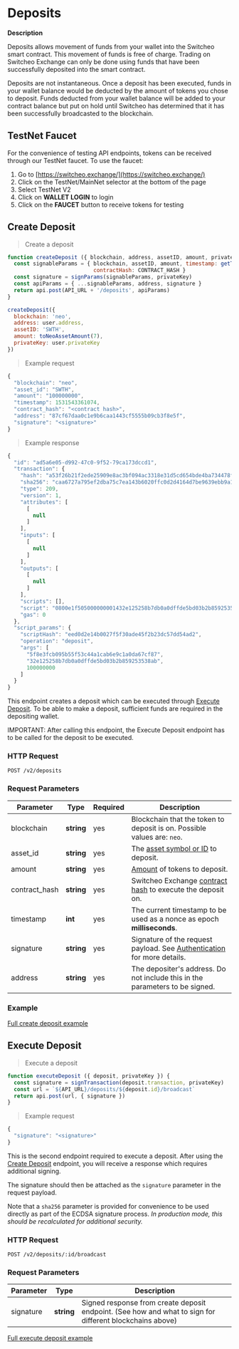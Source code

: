 # Deposits

**Description**

Deposits allows movement of funds from your wallet into the Switcheo smart contract.
This movement of funds is free of charge.
Trading on Switcheo Exchange can only be done using funds that have been successfully deposited into the smart contract.

Deposits are not instantaneous.
Once a deposit has been executed, funds in your wallet balance would be deducted by the amount of tokens you chose to deposit.
Funds deducted from your wallet balance will be added to your contract balance but put on hold until
Switcheo has determined that it has been successfully broadcasted to the blockchain.

## TestNet Faucet

For the convenience of testing API endpoints, tokens can be received through our TestNet faucet.
To use the faucet:

1. Go to [https://switcheo.exchange/](https://switcheo.exchange/)
2. Click on the TestNet/MainNet selector at the bottom of the page
3. Select TestNet V2
4. Click on **WALLET LOGIN** to login
5. Click on the **FAUCET** button to receive tokens for testing

## Create Deposit

> Create a deposit

```js
function createDeposit ({ blockchain, address, assetID, amount, privateKey }) {
  const signableParams = { blockchain, assetID, amount, timestamp: getTimestamp(),
                           contractHash: CONTRACT_HASH }
  const signature = signParams(signableParams, privateKey)
  const apiParams = { ...signableParams, address, signature }
  return api.post(API_URL + '/deposits', apiParams)
}

createDeposit({
  blockchain: 'neo',
  address: user.address,
  assetID: 'SWTH',
  amount: toNeoAssetAmount(7),
  privateKey: user.privateKey
})
```

> Example request

```js
{
  "blockchain": "neo",
  "asset_id": "SWTH",
  "amount": "100000000",
  "timestamp": 1531543361074,
  "contract_hash": "<contract hash>",
  "address": "87cf67daa0c1e9b6caa1443cf5555b09cb3f8e5f",
  "signature": "<signature>"
}
```

> Example response

```js
{
  "id": "ad5a6e05-d992-47c0-9f52-79ca173dccd1",
  "transaction": {
    "hash": "a53f26b21f2ede25909e8ac3bf094ac3318e31d5cd654bde4ba734478f1368b2",
    "sha256": "caa6727a795ef2dba75c7ea143b6020ffc0d2d4164d7be9639ebb9a1bbd7a6d1",
    "type": 209,
    "version": 1,
    "attributes": [
      [
        null
      ]
    ],
    "inputs": [
      [
        null
      ]
    ],
    "outputs": [
      [
        null
      ]
    ],
    "scripts": [],
    "script": "0800e1f505000000001432e125258b7db0a0dffde5bd03b2b859253538ab145f8e3fcb095b55f53c44a1cab6e9c1a0da67cf8753c1076465706f73697467d24ad57dc53db2f245de0af3f527004be1d2d0ee",
    "gas": 0
  },
  "script_params": {
    "scriptHash": "eed0d2e14b0027f5f30ade45f2b23dc57dd54ad2",
    "operation": "deposit",
    "args": [
      "5f8e3fcb095b55f53c44a1cab6e9c1a0da67cf87",
      "32e125258b7db0a0dffde5bd03b2b859253538ab",
      100000000
    ]
  }
}
```

This endpoint creates a deposit which can be executed through [Execute Deposit](#execute-deposit).
To be able to make a deposit, sufficient funds are required in the depositing wallet.

<aside class="notice">
  IMPORTANT: After calling this endpoint, the Execute Deposit endpoint has to be called for the deposit to be executed.
</aside>

### HTTP Request

`POST /v2/deposits`

### Request Parameters

 Parameter         | Type       | Required | Description
------------------ | ---------- | -------- | ------------
 blockchain        | **string** | yes       | Blockchain that the token to deposit is on. Possible values are: `neo`.
 asset_id          | **string** | yes       | The [asset symbol or ID](#supported-assets) to deposit.
 amount            | **string** | yes       | [Amount](#amounts) of tokens to deposit.
 contract_hash     | **string** | yes       | Switcheo Exchange [contract hash](#contract-hash) to execute the deposit on.
 timestamp         | **int**    | yes       | The current timestamp to be used as a nonce as epoch **milliseconds**.
 signature         | **string** | yes       | Signature of the request payload. See [Authentication](#authentication) for more details.
 address           | **string** | yes       | The depositer's address. Do not include this in the parameters to be signed.


### Example

[Full create deposit example](https://github.com/ConjurTech/switcheo-api-examples/blob/master/src/examples/deposits/createDepositExample.js)

## Execute Deposit

> Execute a deposit

```js
function executeDeposit ({ deposit, privateKey }) {
  const signature = signTransaction(deposit.transaction, privateKey)
  const url = `${API_URL}/deposits/${deposit.id}/broadcast`
  return api.post(url, { signature })
}
```

> Example request

```js
{
  "signature": "<signature>"
}
```

This is the second endpoint required to execute a deposit.
After using the [Create Deposit](#create-deposit) endpoint,
you will receive a response which requires additional signing.

The signature should then be attached as the `signature` parameter in the request payload.

Note that a `sha256` parameter is provided for convenience to be used directly as part of the ECDSA signature process.
 *In production mode, this should be recalculated for additional security.*  

### HTTP Request

`POST /v2/deposits/:id/broadcast`

### Request Parameters

 Parameter  | Type       | Description
 ---------- | ---------- | -----------
 signature | **string** | Signed response from create deposit endpoint. (See how and what to sign for different blockchains above)

 [Full execute deposit example](https://github.com/ConjurTech/switcheo-api-examples/blob/master/src/examples/deposits/executeDepositExample.js)
